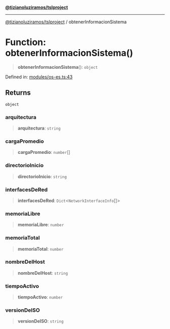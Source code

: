 [**@tizianoluziramos/tslproject**](../README.md)

***

[@tizianoluziramos/tslproject](../globals.md) / obtenerInformacionSistema

# Function: obtenerInformacionSistema()

> **obtenerInformacionSistema**(): `object`

Defined in: [modules/os-es.ts:43](https://github.com/tizianoluziramos/TypeScript-Lenguage-Proyect/blob/1a68252d6a31602ecc3346fe4bed87bd01ab43ff/src/modules/os-es.ts#L43)

## Returns

`object`

### arquitectura

> **arquitectura**: `string`

### cargaPromedio

> **cargaPromedio**: `number`[]

### directorioInicio

> **directorioInicio**: `string`

### interfacesDeRed

> **interfacesDeRed**: `Dict`\<`NetworkInterfaceInfo`[]\>

### memoriaLibre

> **memoriaLibre**: `number`

### memoriaTotal

> **memoriaTotal**: `number`

### nombreDelHost

> **nombreDelHost**: `string`

### tiempoActivo

> **tiempoActivo**: `number`

### versionDelSO

> **versionDelSO**: `string`
